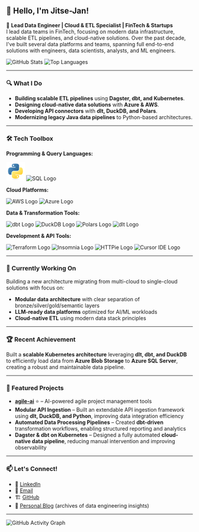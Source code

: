 ## 👋 Hello, I'm Jitse-Jan!

🚀 **Lead Data Engineer | Cloud & ETL Specialist | FinTech & Startups**  
I lead data teams in FinTech, focusing on modern data infrastructure, scalable ETL pipelines, and cloud-native solutions. Over the past decade, I've built several data platforms and teams, spanning full end-to-end solutions with engineers, data scientists, analysts, and ML engineers.

![GitHub Stats](https://github-readme-stats.vercel.app/api?username=jitsejan&show_icons=true&theme=monokai&count_private=true)
![Top Languages](https://github-readme-stats.vercel.app/api/top-langs/?username=jitsejan&layout=compact&theme=monokai)

---

### 🔍 What I Do
- **Building scalable ETL pipelines** using **Dagster, dbt, and Kubernetes**.
- **Designing cloud-native data solutions** with **Azure & AWS**.
- **Developing API connectors** with **dlt, DuckDB, and Polars**.
- **Modernizing legacy Java data pipelines** to Python-based architectures.

---

### 🛠 Tech Toolbox

**Programming & Query Languages:**  
<p>
  <img src="https://raw.githubusercontent.com/devicons/devicon/master/icons/python/python-original.svg" alt="Python Logo" width="50" height="50"/>
  <img src="https://upload.wikimedia.org/wikipedia/commons/8/87/Sql_data_base_with_logo.png" alt="SQL Logo" width="50" height="50"/>
</p>

**Cloud Platforms:**  
<p>
  <img src="https://a0.awsstatic.com/libra-css/images/logos/aws_logo_smile_1200x630.png" alt="AWS Logo" width="80" height="50"/>
  <img src="https://upload.wikimedia.org/wikipedia/commons/a/a8/Microsoft_Azure_Logo.svg" alt="Azure Logo" width="90" height="50"/>
</p>

**Data & Transformation Tools:**  
<p>
  <img src="https://seeklogo.com/images/D/dbt-logo-500AB0BAA7-seeklogo.com.png" alt="dbt Logo" width="50" height="50"/>
  <img src="https://avatars.githubusercontent.com/u/94669796?s=200&v=4" alt="DuckDB Logo" width="50" height="50"/>
  <img src="https://upload.wikimedia.org/wikipedia/commons/d/d0/Polars_logo.png" alt="Polars Logo" width="90" height="50"/>
  <img src="https://raw.githubusercontent.com/dlt-hub/dlt/main/docs/_static/dlt-logo.svg" alt="dlt Logo" width="90" height="50"/>
</p>

**Development & API Tools:**  
<p>
  <img src="https://www.terraform.io/assets/images/og-image-8b3e4f7d.png" alt="Terraform Logo" width="50" height="50"/>
  <img src="https://insomnia.rest/images/insomnia-logo.svg" alt="Insomnia Logo" width="50" height="50"/>
  <img src="https://avatars.githubusercontent.com/u/30369324?s=200&v=4" alt="HTTPie Logo" width="50" height="50"/>
  <img src="https://avatars.githubusercontent.com/u/129902152?s=200&v=4" alt="Cursor IDE Logo" width="50" height="50"/>
</p>

---

### 🚀 Currently Working On
Building a new architecture migrating from multi-cloud to single-cloud solutions with focus on:
- **Modular data architecture** with clear separation of bronze/silver/gold/semantic layers
- **LLM-ready data platforms** optimized for AI/ML workloads
- **Cloud-native ETL** using modern data stack principles

---

### 🏆 Recent Achievement
Built a **scalable Kubernetes architecture** leveraging **dlt, dbt, and DuckDB** to efficiently load data from **Azure Blob Storage** to **Azure SQL Server**, creating a robust and maintainable data pipeline.

---

### 📌 Featured Projects
- **[agile-ai](https://github.com/jitsejan/agile-ai)** ⭐ – AI-powered agile project management tools
- **Modular API Ingestion** – Built an extendable API ingestion framework using **dlt, DuckDB, and Python**, improving data integration efficiency
- **Automated Data Processing Pipelines** – Created **dbt-driven** transformation workflows, enabling structured reporting and analytics
- **Dagster & dbt on Kubernetes** – Designed a fully automated **cloud-native data pipeline**, reducing manual intervention and improving observability

---

### 📫 Let's Connect!
- 💼 [LinkedIn](https://www.linkedin.com/in/jitsejan/)
- 📧 [Email](mailto:code@jitsejan.com)
- 🏗 [GitHub](https://github.com/jitsejan)
- 📝 [Personal Blog](https://www.jitsejan.com) (archives of data engineering insights)

---

![GitHub Activity Graph](https://github-readme-activity-graph.vercel.app/graph?username=jitsejan&theme=monokai)